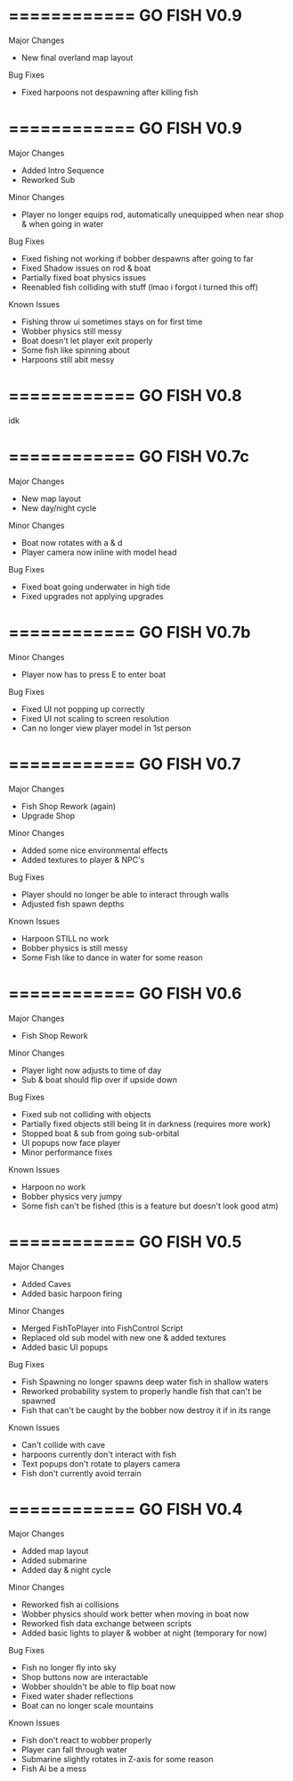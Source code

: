 ============
GO FISH V0.9
============
Major Changes
- New final overland map layout

Bug Fixes
- Fixed harpoons not despawning after killing fish

============
GO FISH V0.9
============
Major Changes
- Added Intro Sequence
- Reworked Sub

Minor Changes
- Player no longer equips rod, automatically unequipped when near shop & when going in water

Bug Fixes
- Fixed fishing not working if bobber despawns after going to far 
- Fixed Shadow issues on rod & boat
- Partially fixed boat physics issues
- Reenabled fish colliding with stuff (lmao i forgot i turned this off)

Known Issues
- Fishing throw ui sometimes stays on for first time
- Wobber physics still messy
- Boat doesn't let player exit properly
- Some fish like spinning about 
- Harpoons still abit messy

============
GO FISH V0.8
============
idk

============
GO FISH V0.7c
============

Major Changes
- New map layout
- New day/night cycle

Minor Changes
- Boat now rotates with a & d
- Player camera now inline with model head

Bug Fixes
- Fixed boat going underwater in high tide
- Fixed upgrades not applying upgrades


============
GO FISH V0.7b
============

Minor Changes
- Player now has to press E to enter boat

Bug Fixes
- Fixed UI not popping up correctly
- Fixed UI not scaling to screen resolution
- Can no longer view player model in 1st person 

============
GO FISH V0.7
============

Major Changes
- Fish Shop Rework (again)
- Upgrade Shop

Minor Changes
- Added some nice environmental effects
- Added textures to player & NPC's

Bug Fixes
- Player should no longer be able to interact through walls
- Adjusted fish spawn depths

Known Issues
- Harpoon STILL no work
- Bobber physics is still messy
- Some Fish like to dance in water for some reason

============
GO FISH V0.6
============

Major Changes
- Fish Shop Rework

Minor Changes
- Player light now adjusts to time of day
- Sub & boat should flip over if upside down

Bug Fixes
- Fixed sub not colliding with objects
- Partially fixed objects still being lit in darkness (requires more work)
- Stopped boat & sub from going sub-orbital
- UI popups now face player
- Minor performance fixes

Known Issues
- Harpoon no work
- Bobber physics very jumpy
- Some fish can't be fished (this is a feature but doesn't look good atm) 

============
GO FISH V0.5
============

Major Changes
- Added Caves
- Added basic harpoon firing

Minor Changes
- Merged FishToPlayer into FishControl Script
- Replaced old sub model with new one & added textures
- Added basic UI popups

Bug Fixes
- Fish Spawning no longer spawns deep water fish in shallow waters
- Reworked probability system to properly handle fish that can't be spawned
- Fish that can't be caught by the bobber now destroy it if in its range

Known Issues
- Can't collide with cave
- harpoons currently don't interact with fish
- Text popups don't rotate to players camera
- Fish don't currently avoid terrain

============
GO FISH V0.4
============

Major Changes
- Added map layout
- Added submarine
- Added day & night cycle

Minor Changes
- Reworked fish ai collisions
- Wobber physics should work better when moving in boat now
- Reworked fish data exchange between scripts
- Added basic lights to player & wobber at night (temporary for now)

Bug Fixes
- Fish no longer fly into sky
- Shop buttons now are interactable
- Wobber shouldn't be able to flip boat now
- Fixed water shader reflections
- Boat can no longer scale mountains

Known Issues
- Fish don't react to wobber properly
- Player can fall through water
- Submarine slightly rotates in Z-axis for some reason
- Fish Ai be a mess